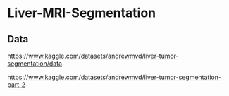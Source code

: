 # Liver-MRI-Segmentation

## Data 
https://www.kaggle.com/datasets/andrewmvd/liver-tumor-segmentation/data

https://www.kaggle.com/datasets/andrewmvd/liver-tumor-segmentation-part-2
